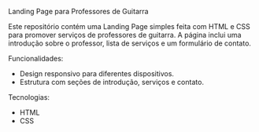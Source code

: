 Landing Page para Professores de Guitarra

Este repositório contém uma Landing Page simples feita com HTML e CSS para promover serviços de professores de guitarra. A página inclui uma introdução sobre o professor, lista de serviços e um formulário de contato. 

Funcionalidades:
- Design responsivo para diferentes dispositivos.
- Estrutura com seções de introdução, serviços e contato.

 Tecnologias:
- HTML
- CSS
